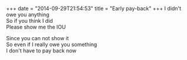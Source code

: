 +++
date = "2014-09-29T21:54:53"
title = "Early pay-back"
+++
I didn't owe you anything  
So if you think I did  
Please show me the IOU  
  
  
Since you can not show it  
So even if I really owe you something  
I don't have to pay back now  